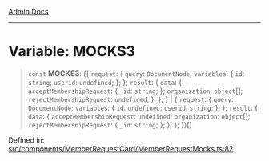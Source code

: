 [Admin Docs](/)

***

# Variable: MOCKS3

> `const` **MOCKS3**: (\{ `request`: \{ `query`: `DocumentNode`; `variables`: \{ `id`: `string`; `userid`: `undefined`; \}; \}; `result`: \{ `data`: \{ `acceptMembershipRequest`: \{ `_id`: `string`; \}; `organization`: `object`[]; `rejectMembershipRequest`: `undefined`; \}; \}; \} \| \{ `request`: \{ `query`: `DocumentNode`; `variables`: \{ `id`: `undefined`; `userid`: `string`; \}; \}; `result`: \{ `data`: \{ `acceptMembershipRequest`: `undefined`; `organization`: `object`[]; `rejectMembershipRequest`: \{ `_id`: `string`; \}; \}; \}; \})[]

Defined in: [src/components/MemberRequestCard/MemberRequestMocks.ts:82](https://github.com/PalisadoesFoundation/talawa-admin/blob/main/src/components/MemberRequestCard/MemberRequestMocks.ts#L82)
